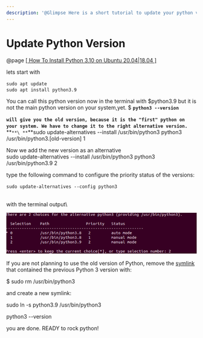 ```yaml
---
description: '@Glimpse Here is a short tutorial to update your python version 3.10'
---
```


# Update Python Version

@page   [\[ How To Install Python 3.10 on Ubuntu 20.04|18.04 \]](https://computingforgeeks.com/how-to-install-python-on-ubuntu-linux-system/)

lets start with&#x20;

```
sudo apt update
sudo apt install python3.9
```

You can call this python version now in the terminal with $python3.9 but it is not the main python version on your system,yet. $ **`python3 --version`**&#x20;

**`will give you the old version, because it is the "first" python on your system. We have to change it to the right alternative version.`**\
**``**\
**``**sudo update-alternatives --install /usr/bin/python3 python3 /usr/bin/python3.\[old-version] 1

Now we add the new version as an alternative\
sudo update-alternatives --install /usr/bin/python3 python3 /usr/bin/python3.9 2

type the following command to configure the priority status of the versions:

```
sudo update-alternatives --config python3
```

\
with the terminal output\


![\[ source \]](<../../.gitbook/assets/image (21) (1).png>)

If you are not planning to use the old version of Python, remove the [symlink](https://phoenixnap.com/kb/symbolic-link-linux) that contained the previous Python 3 version with:

$ sudo rm /usr/bin/python3

and create a new symlink:

sudo ln -s python3.9 /usr/bin/python3

python3 --version

you are done. READY to rock python!
